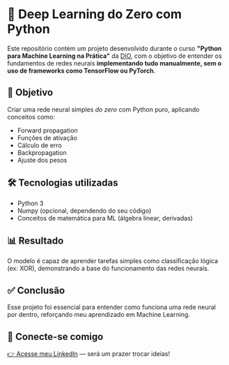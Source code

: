 # 🧠 Deep Learning do Zero com Python

Este repositório contém um projeto desenvolvido durante o curso **"Python para Machine Learning na Prática"** da [DIO](https://www.dio.me/), com o objetivo de entender os fundamentos de redes neurais **implementando tudo manualmente, sem o uso de frameworks como TensorFlow ou PyTorch**.

## 📌 Objetivo

Criar uma rede neural simples *do zero* com Python puro, aplicando conceitos como:

- Forward propagation  
- Funções de ativação  
- Cálculo de erro  
- Backpropagation  
- Ajuste dos pesos

## 🛠️ Tecnologias utilizadas

- Python 3
- Numpy (opcional, dependendo do seu código)
- Conceitos de matemática para ML (álgebra linear, derivadas)

## 📊 Resultado

O modelo é capaz de aprender tarefas simples como classificação lógica (ex: XOR), demonstrando a base do funcionamento das redes neurais.

## ✅ Conclusão

Esse projeto foi essencial para entender como funciona uma rede neural por dentro, reforçando meu aprendizado em Machine Learning.

## 🤝 Conecte-se comigo

[👉 Acesse meu LinkedIn](https://www.linkedin.com/in/pedro-rodrigues-salom%C3%A3o-55a0ab310?utm_source=share&utm_campaign=share_via&utm_content=profile&utm_medium=android_app) — será um prazer trocar ideias!
